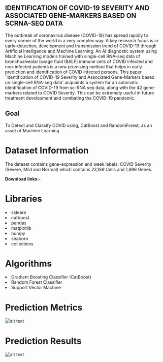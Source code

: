 ## IDENTIFICATION OF COVID-19 SEVERITY AND ASSOCIATED GENE-MARKERS BASED ON SCRNA-SEQ DATA
The outbreak of coronavirus disease (COVID-19) has spread rapidly to every corner of the world in a very complex way. A key research focus is in early-detection, development and transmission trend of COVID-19 through Artificial Intelligence and Machine Learning. An AI diagnostic system using Machine Learning models trained with single-cell RNA-seq data of bronchoalveolar lavage fluid (BALF) immune cells of COVID infected and non-infected patients is a new promising method that helps in early prediction and identification of COVID infected persons. This paper `Identification of COVID-19 Severity and Associated Gene-Markers based on single-cell RNA-seq data' acquaints a system for an automatic identification of COVID-19 from sc-RNA seq data, along with the 42 gene-markers related to COVID Severity. This can be extremely useful in future treatment development and combating the COVID-19 pandemic.

## Goal
To Detect and Classify COVID using, CatBoost and RandomForest; as an asset of Machine Learning.

# Dataset Information

The dataset contains gene-expression and week labels: COVID Severity (Severe, Mild and Normal) which contains 23,189 Cells and 1,999 Genes.

**Download links:-** 


# Libraries

<li>sklearn
<li>catboost
<li>pandas
<li>matplotlib
<li>numpy
<li>seaborn
<li>collections

# Algorithms

<li>Gradient Boosting Classifier (CatBoost)
<li>Random Forest Classifier
<li>Support Vector Machine

# Prediction Metrics
![alt text](https://github.com/aekanshgoel/COVID_Detection_using_Radiography_Data/blob/main/summary-plot.png)

# Prediction Results
![alt text](https://github.com/aekanshgoel/COVID_Detection_using_Radiography_Data/blob/main/results.png)
